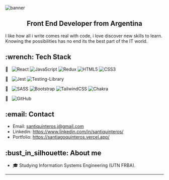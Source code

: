 ![banner](https://github.com/santtiq/santtiq/blob/main/header/2%20-%20copia.png)


<h2 align="center">
Front End Developer from Argentina
</h2>

<p>  
  I like how all i write comes real with code, i love discover new skills to learn. Knowing the possibilities has no end its the best part of the IT world.
</p>

<h2 align="start">
  :wrench: Tech Stack
</h2>

:hammer: &nbsp;
  ![React](https://img.shields.io/badge/react-%2320232a.svg?style=for-the-badge&logo=react&logoColor=%2361DAFB)
  ![JavaScript](https://img.shields.io/badge/javascript-%23323330.svg?style=for-the-badge&logo=javascript&logoColor=%23F7DF1E)
  ![Redux](https://img.shields.io/badge/redux-%23593d88.svg?style=for-the-badge&logo=redux&logoColor=white)
  ![HTML5](https://img.shields.io/badge/html5-%23E34F26.svg?style=for-the-badge&logo=html5&logoColor=white)
  ![CSS3](https://img.shields.io/badge/css3-%231572B6.svg?style=for-the-badge&logo=css3&logoColor=white)
  
:wrench: &nbsp;
  ![Jest](https://img.shields.io/badge/-jest-%23C21325?style=for-the-badge&logo=jest&logoColor=white)
  ![Testing-Library](https://img.shields.io/badge/testing%20library-323330?style=for-the-badge&logo=testing-library&logoColor=red)
  
:art: &nbsp;
  ![SASS](https://img.shields.io/badge/SASS-hotpink.svg?style=for-the-badge&logo=SASS&logoColor=white)
  ![Bootstrap](https://img.shields.io/badge/bootstrap-%23563D7C.svg?style=for-the-badge&logo=bootstrap&logoColor=white)
  ![TailwindCSS](https://img.shields.io/badge/tailwindcss-%2338B2AC.svg?style=for-the-badge&logo=tailwind-css&logoColor=white)
  ![Chakra](https://img.shields.io/badge/chakra-%234ED1C5.svg?style=for-the-badge&logo=chakraui&logoColor=white)

  
:bookmark_tabs: &nbsp;
  ![GitHub](https://img.shields.io/badge/github-%23121011.svg?style=for-the-badge&logo=github&logoColor=white)

<h2 align="start">
  :email: Contact
</h2>

- Email: santiquinteros.j@gmail.com
- Linkedin: https://www.linkedin.com/in/santiquinteros/
- Portfolio: https://santiagoquinteros.vercel.app/

<h2 align="start">
  :bust_in_silhouette: About me
</h2>

- :mortar_board: Studying Information Systems Engineering (UTN FRBA).

---

<!--

**santtiq/santtiq** is a ✨ _special_ ✨ repository because its `README.md` (this file) appears on your GitHub profile.

Here are some ideas to get you started:

- 🔭 I’m currently working on ...
- 🌱 I’m currently learning ...
- 👯 I’m looking to collaborate on ...
- 🤔 I’m looking for help with ...
- 💬 Ask me about ...
- 📫 How to reach me: ...
- 😄 Pronouns: ...
- ⚡ Fun fact: ...
-->
